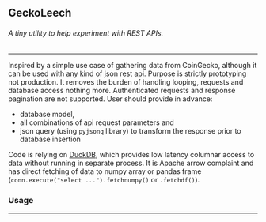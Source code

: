 
## GeckoLeech
###### A tiny utility to help experiment with REST APIs.

---

Inspired by a simple use case of gathering data from CoinGecko, although it can be used with any kind of json rest api. Purpose is strictly prototyping not production.  It removes the burden of handling looping, requests and database access nothing more. Authenticated requests and response pagination are not supported. User should provide in advance: 

- database model, 
- all combinations of api request parameters and 
- json query (using `pyjsonq` library) to transform the response prior to database insertion

Code is relying on [DuckDB](https://duckdb.org/docs/api/python), which provides low latency columnar access to data without running in separate process. It is Apache arrow complaint and has direct fetching of data to numpy array or pandas frame (`conn.execute("select ...").fetchnumpy()` or `.fetchdf()`).

### Usage

---

